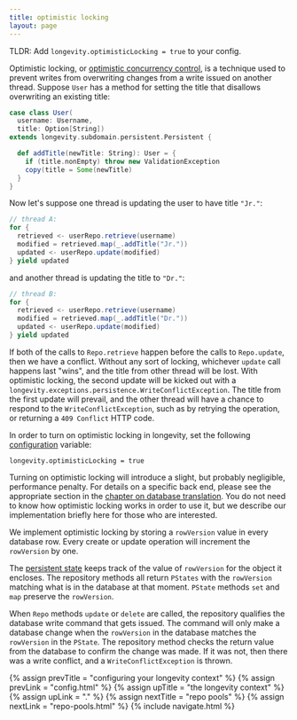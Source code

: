 ```yaml
---
title: optimistic locking
layout: page
---
```


TLDR: Add `longevity.optimisticLocking = true` to your config.

Optimistic locking, or [optimistic concurrency
control](https://en.wikipedia.org/wiki/Optimistic_concurrency_control),
is a technique used to prevent writes from overwriting changes from a
write issued on another thread. Suppose `User` has a method for
setting the title that disallows overwriting an existing title:

```scala
case class User(
  username: Username,
  title: Option[String])
extends longevity.subdomain.persistent.Persistent {

  def addTitle(newTitle: String): User = {
    if (title.nonEmpty) throw new ValidationException
    copy(title = Some(newTitle)
  }
}
```

Now let's suppose one thread is updating the user to have title `"Jr."`:

```scala
// thread A:
for {
  retrieved <- userRepo.retrieve(username)
  modified = retrieved.map(_.addTitle("Jr."))
  updated <- userRepo.update(modified)
} yield updated
```

and another thread is updating the title to `"Dr."`:

```scala
// thread B:
for {
  retrieved <- userRepo.retrieve(username)
  modified = retrieved.map(_.addTitle("Dr."))
  updated <- userRepo.update(modified)
} yield updated
```

If both of the calls to `Repo.retrieve` happen before the calls to
`Repo.update`, then we have a conflict. Without any sort of locking,
whichever `update` call happens last "wins", and the title from other
thread will be lost. With optimistic locking, the second update will
be kicked out with a
`longevity.exceptions.persistence.WriteConflictException`. The title
from the first update will prevail, and the other thread will have a
chance to respond to the `WriteConflictException`, such as by retrying
the operation, or returning a `409 Conflict` HTTP code.

In order to turn on optimistic locking in longevity, set the following
[configuration](config.html) variable:

```prop
longevity.optimisticLocking = true
```

Turning on optimistic locking will introduce a slight, but probably
negligible, performance penalty. For details on a specific back end,
please see the appropriate section in the [chapter on database
translation](../translation). You do not need to know how optimistic
locking works in order to use it, but we describe our implementation
briefly here for those who are interested.

We implement optimistic locking by storing a `rowVersion` value in
every database row. Every create or update operation will increment
the `rowVersion` by one.

The [persistent state](persistent-state.html) keeps track of the value
of `rowVersion` for the object it encloses. The repository methods
all return `PStates` with the `rowVersion` matching what is in the
database at that moment. `PState` methods `set` and `map` preserve the
`rowVersion`.

When `Repo` methods `update` or `delete` are called, the repository
qualifies the database write command that gets issued. The command
will only make a database change when the `rowVersion` in the
database matches the `rowVersion` in the `PState`. The repository
method checks the return value from the database to confirm the change
was made. If it was not, then there was a write conflict, and a
`WriteConflictException` is thrown.

{% assign prevTitle = "configuring your longevity context" %}
{% assign prevLink = "config.html" %}
{% assign upTitle = "the longevity context" %}
{% assign upLink = "." %}
{% assign nextTitle = "repo pools" %}
{% assign nextLink = "repo-pools.html" %}
{% include navigate.html %}

